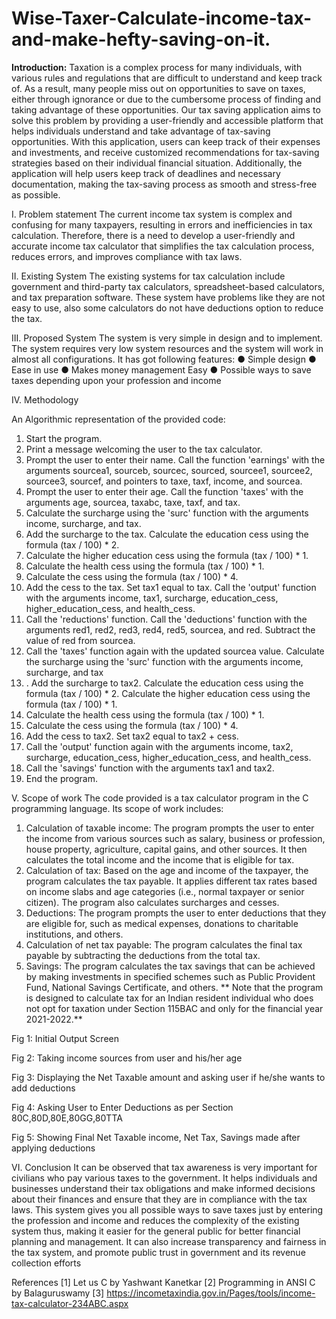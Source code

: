 # Wise-Taxer-Calculate-income-tax-and-make-hefty-saving-on-it.

**Introduction:**
Taxation is a complex process for many individuals, with various rules and regulations that are difficult to understand and keep track of. As a result, many people miss out on opportunities to save on taxes, either through ignorance or due to the cumbersome process of finding and taking advantage of these opportunities. Our tax saving application aims to solve this problem by providing a user-friendly and accessible platform that helps individuals understand and take advantage of tax-saving opportunities. With this application, users can keep track of their expenses and investments, and receive customized recommendations for tax-saving strategies based on their individual financial situation. Additionally, the application will help users keep track of deadlines and necessary documentation, making the tax-saving process as smooth and stress-free as possible.

I. Problem statement 
The current income tax system is complex and confusing for many taxpayers, resulting in errors and inefficiencies in tax calculation. Therefore, there is a need to develop a user-friendly and accurate income tax calculator that simplifies the tax calculation process, reduces errors, and improves compliance with tax laws.

II. Existing System
The existing systems for tax calculation include government and third-party tax calculators, spreadsheet-based calculators, and tax preparation software. These system have problems like they are not easy to use, also some calculators do not have deductions option to reduce the tax.

III. Proposed System
 The system is very simple in design and to implement. The system requires very low system resources and the system will work in almost all configurations. It has got following features: 
●	Simple design
●	Ease in use
●	Makes money management Easy
●	Possible ways to save taxes depending upon your profession and income



IV. Methodology

An Algorithmic representation of the provided code:
1.	Start the program. 
2.	Print a message welcoming the user to the tax calculator.
3.	Prompt the user to enter their name. Call the function 'earnings' with the arguments sourcea1, sourceb, sourcec, sourced, sourcee1, sourcee2, sourcee3, sourcef, and pointers to taxe, taxf, income, and sourcea.
4.	 Prompt the user to enter their age. Call the function 'taxes' with the arguments age, sourcea, taxabc, taxe, taxf, and tax.
5.	 Calculate the surcharge using the 'surc' function with the arguments income, surcharge, and tax. 
6.	Add the surcharge to the tax. Calculate the education cess using the formula (tax / 100) * 2.
7.	 Calculate the higher education cess using the formula (tax / 100) * 1. 
8.	Calculate the health cess using the formula (tax / 100) * 1. 
9.	Calculate the cess using the formula (tax / 100) * 4.
10.	 Add the cess to the tax. Set tax1 equal to tax. Call the 'output' function with the arguments income, tax1, surcharge, education_cess, higher_education_cess, and health_cess. 
11.	Call the 'reductions' function. Call the 'deductions' function with the arguments red1, red2, red3, red4, red5, sourcea, and red. Subtract the value of red from sourcea. 
12.	Call the 'taxes' function again with the updated sourcea value. Calculate the surcharge using the 'surc' function with the arguments income, surcharge, and tax
13.	. Add the surcharge to tax2. Calculate the education cess using the formula (tax / 100) * 2. Calculate the higher education cess using the formula (tax / 100) * 1. 
14.	Calculate the health cess using the formula (tax / 100) * 1. 
15.	Calculate the cess using the formula (tax / 100) * 4. 
16.	Add the cess to tax2. Set tax2 equal to tax2 + cess. 
17.	Call the 'output' function again with the arguments income, tax2, surcharge, education_cess, higher_education_cess, and health_cess. 
18.	Call the 'savings' function with the arguments tax1 and tax2.
19.	 End the program. 

V. Scope of work 
The code provided is a tax calculator program in the C programming language. Its scope of work includes: 
1.	Calculation of taxable income: The program prompts the user to enter the income from various sources such as salary, business or profession, house property, agriculture, capital gains, and other sources. It then calculates the total income and the income that is eligible for tax. 
2.	Calculation of tax: Based on the age and income of the taxpayer, the program calculates the tax payable. It applies different tax rates based on income slabs and age categories (i.e., normal taxpayer or senior citizen). The program also calculates surcharges and cesses. 
3.	Deductions: The program prompts the user to enter deductions that they are eligible for, such as medical expenses, donations to charitable institutions, and others. 
4.	Calculation of net tax payable: The program calculates the final tax payable by subtracting the deductions from the total tax. 
5.	Savings: The program calculates the tax savings that can be achieved by making investments in specified schemes such as Public Provident Fund, National Savings Certificate, and others. 
** Note that the program is designed to calculate tax for an Indian resident individual who does not opt for taxation under Section 115BAC and only for the financial year 2021-2022.**


 
Fig 1: Initial Output Screen

 
Fig 2: Taking income sources from user and his/her age
 
Fig 3: Displaying the Net Taxable amount and asking user if he/she wants to add deductions

 
Fig 4: Asking User to Enter Deductions as per Section 80C,80D,80E,80GG,80TTA

 
Fig 5: Showing Final Net Taxable income, Net Tax, Savings made after applying deductions

VI. Conclusion
It can be observed that tax awareness is very important for civilians who pay various taxes to the government. It helps individuals and businesses understand their tax obligations and make informed decisions about their finances and ensure that they are in compliance with the tax laws. This system gives you all possible ways to save taxes just by entering the profession and income and reduces the complexity of the existing system thus, making it easier for the general public for better financial planning and management.  It can also increase transparency and fairness in the tax system, and promote public trust in government and its revenue collection efforts

References
[1]  Let us C by Yashwant Kanetkar 
[2]  Programming in ANSI C by Balaguruswamy 
[3] https://incometaxindia.gov.in/Pages/tools/income-tax-calculator-234ABC.aspx











